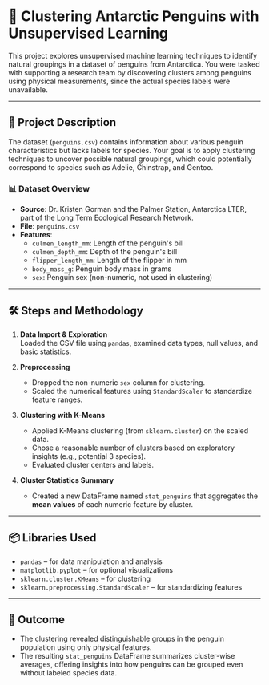 # 🐧 Clustering Antarctic Penguins with Unsupervised Learning

This project explores unsupervised machine learning techniques to identify natural groupings in a dataset of penguins from Antarctica. You were tasked with supporting a research team by discovering clusters among penguins using physical measurements, since the actual species labels were unavailable.

---

## 📄 Project Description

The dataset (`penguins.csv`) contains information about various penguin characteristics but lacks labels for species. Your goal is to apply clustering techniques to uncover possible natural groupings, which could potentially correspond to species such as Adelie, Chinstrap, and Gentoo.

### 📊 Dataset Overview

- **Source**: Dr. Kristen Gorman and the Palmer Station, Antarctica LTER, part of the Long Term Ecological Research Network.
- **File**: `penguins.csv`
- **Features**:
  - `culmen_length_mm`: Length of the penguin's bill
  - `culmen_depth_mm`: Depth of the penguin's bill
  - `flipper_length_mm`: Length of the flipper in mm
  - `body_mass_g`: Penguin body mass in grams
  - `sex`: Penguin sex (non-numeric, not used in clustering)

---

## 🛠️ Steps and Methodology

1. **Data Import & Exploration**  
   Loaded the CSV file using `pandas`, examined data types, null values, and basic statistics.

2. **Preprocessing**  
   - Dropped the non-numeric `sex` column for clustering.
   - Scaled the numerical features using `StandardScaler` to standardize feature ranges.

3. **Clustering with K-Means**  
   - Applied K-Means clustering (from `sklearn.cluster`) on the scaled data.
   - Chose a reasonable number of clusters based on exploratory insights (e.g., potential 3 species).
   - Evaluated cluster centers and labels.

4. **Cluster Statistics Summary**  
   - Created a new DataFrame named `stat_penguins` that aggregates the **mean values** of each numeric feature by cluster.

---

## 📦 Libraries Used

- `pandas` – for data manipulation and analysis
- `matplotlib.pyplot` – for optional visualizations
- `sklearn.cluster.KMeans` – for clustering
- `sklearn.preprocessing.StandardScaler` – for standardizing features

---

## 🧠 Outcome

- The clustering revealed distinguishable groups in the penguin population using only physical features.
- The resulting `stat_penguins` DataFrame summarizes cluster-wise averages, offering insights into how penguins can be grouped even without labeled species data.


